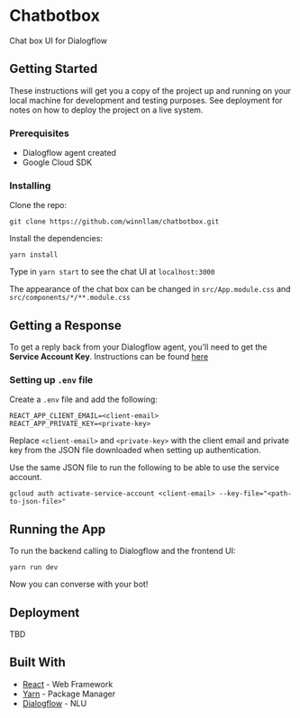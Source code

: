 # Chatbotbox

Chat box UI for Dialogflow

## Getting Started

These instructions will get you a copy of the project up and running on your local machine for development and testing purposes. See deployment for notes on how to deploy the project on a live system.

### Prerequisites

* Dialogflow agent created
* Google Cloud SDK

### Installing

Clone the repo:

```
git clone https://github.com/winnllam/chatbotbox.git
```

Install the dependencies:

```
yarn install
```

Type in `yarn start` to see the chat UI at `localhost:3000`  
  
The appearance of the chat box can be changed in `src/App.module.css` and `src/components/*/**.module.css`

## Getting a Response

To get a reply back from your Dialogflow agent, you'll need to get the **Service Account Key**. Instructions can be found [here](https://dialogflow.com/docs/reference/v2-auth-setup)

### Setting up `.env` file

Create a `.env` file and add the following:

```
REACT_APP_CLIENT_EMAIL=<client-email>
REACT_APP_PRIVATE_KEY=<private-key>
```

Replace `<client-email>` and `<private-key>` with the client email and private key from the JSON file downloaded when setting up authentication.  

Use the same JSON file to run the following to be able to use the service account.
```
gcloud auth activate-service-account <client-email> --key-file="<path-to-json-file>"
```

## Running the App

To run the backend calling to Dialogflow and the frontend UI:

```
yarn run dev
```

Now you can converse with your bot!

## Deployment

TBD 

## Built With

* [React](https://reactjs.org) - Web Framework
* [Yarn](https://yarnpkg.com) - Package Manager
* [Dialogflow](https://dialogflow.com) - NLU
